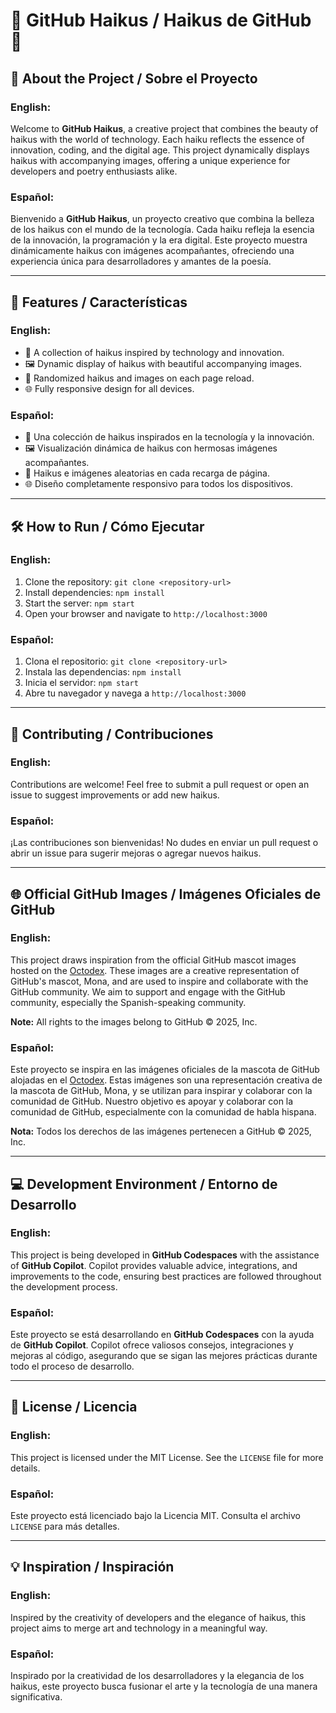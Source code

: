 # 🌟 GitHub Haikus / Haikus de GitHub 🌟

## 📖 About the Project / Sobre el Proyecto

### English:
Welcome to **GitHub Haikus**, a creative project that combines the beauty of haikus with the world of technology. Each haiku reflects the essence of innovation, coding, and the digital age. This project dynamically displays haikus with accompanying images, offering a unique experience for developers and poetry enthusiasts alike.

### Español:
Bienvenido a **GitHub Haikus**, un proyecto creativo que combina la belleza de los haikus con el mundo de la tecnología. Cada haiku refleja la esencia de la innovación, la programación y la era digital. Este proyecto muestra dinámicamente haikus con imágenes acompañantes, ofreciendo una experiencia única para desarrolladores y amantes de la poesía.

---

## 🚀 Features / Características

### English:
- 🌸 A collection of haikus inspired by technology and innovation.
- 🖼️ Dynamic display of haikus with beautiful accompanying images.
- 🔄 Randomized haikus and images on each page reload.
- 🌐 Fully responsive design for all devices.

### Español:
- 🌸 Una colección de haikus inspirados en la tecnología y la innovación.
- 🖼️ Visualización dinámica de haikus con hermosas imágenes acompañantes.
- 🔄 Haikus e imágenes aleatorias en cada recarga de página.
- 🌐 Diseño completamente responsivo para todos los dispositivos.

---

## 🛠️ How to Run / Cómo Ejecutar

### English:
1. Clone the repository: `git clone <repository-url>`
2. Install dependencies: `npm install`
3. Start the server: `npm start`
4. Open your browser and navigate to `http://localhost:3000`

### Español:
1. Clona el repositorio: `git clone <repository-url>`
2. Instala las dependencias: `npm install`
3. Inicia el servidor: `npm start`
4. Abre tu navegador y navega a `http://localhost:3000`

---

## 🤝 Contributing / Contribuciones

### English:
Contributions are welcome! Feel free to submit a pull request or open an issue to suggest improvements or add new haikus.

### Español:
¡Las contribuciones son bienvenidas! No dudes en enviar un pull request o abrir un issue para sugerir mejoras o agregar nuevos haikus.

---

## 🌐 Official GitHub Images / Imágenes Oficiales de GitHub

### English:
This project draws inspiration from the official GitHub mascot images hosted on the [Octodex](https://octodex.github.com). These images are a creative representation of GitHub's mascot, Mona, and are used to inspire and collaborate with the GitHub community. We aim to support and engage with the GitHub community, especially the Spanish-speaking community.

**Note:** All rights to the images belong to GitHub © 2025, Inc.

### Español:
Este proyecto se inspira en las imágenes oficiales de la mascota de GitHub alojadas en el [Octodex](https://octodex.github.com). Estas imágenes son una representación creativa de la mascota de GitHub, Mona, y se utilizan para inspirar y colaborar con la comunidad de GitHub. Nuestro objetivo es apoyar y colaborar con la comunidad de GitHub, especialmente con la comunidad de habla hispana.

**Nota:** Todos los derechos de las imágenes pertenecen a GitHub © 2025, Inc.

---

## 💻 Development Environment / Entorno de Desarrollo

### English:
This project is being developed in **GitHub Codespaces** with the assistance of **GitHub Copilot**. Copilot provides valuable advice, integrations, and improvements to the code, ensuring best practices are followed throughout the development process.

### Español:
Este proyecto se está desarrollando en **GitHub Codespaces** con la ayuda de **GitHub Copilot**. Copilot ofrece valiosos consejos, integraciones y mejoras al código, asegurando que se sigan las mejores prácticas durante todo el proceso de desarrollo.

---

## 📜 License / Licencia

### English:
This project is licensed under the MIT License. See the `LICENSE` file for more details.

### Español:
Este proyecto está licenciado bajo la Licencia MIT. Consulta el archivo `LICENSE` para más detalles.

---

## 💡 Inspiration / Inspiración

### English:
Inspired by the creativity of developers and the elegance of haikus, this project aims to merge art and technology in a meaningful way.

### Español:
Inspirado por la creatividad de los desarrolladores y la elegancia de los haikus, este proyecto busca fusionar el arte y la tecnología de una manera significativa.